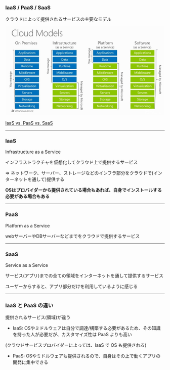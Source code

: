 ### IaaS / PaaS / SaaS

クラウドによって提供されるサービスの主要なモデル

<img src="./img/cloud_service_types.png.jpeg" />

[IaaS vs. PaaS vs. SaaS](https://dev.to/cloudtech/iaas-vs-paas-vs-saas-41d2)

---

### IaaS

Infrastructure as a Service

インフラストラクチャを仮想化してクラウド上で提供するサービス

=> ネットワーク、サーバー、ストレージなどのインフラ部分をクラウドで(インターネットを通して)提供する

**OSはプロバイダーから提供されている場合もあれば、自身でインストールする必要がある場合もある**

---

### PaaS

Platform as a Service

webサーバーやDBサーバーなどまでをクラウドで提供するサービス

---

### SaaS

Service as a Service

サービス(アプリ)までの全ての領域をインターネットを通して提供するサービス

ユーザーからすると、アプリ部分だけを利用しているように感じる

---

### IaaS と PaaS の違い

提供されるサービス(領域)が違う
- IaaS: OSやミドルウェアは自分で調達/構築する必要があるため、その知識を持った人が必要だが、カスタマイズ性は PaaS よりも高い

(クラウドサービスプロバイダーによっては、IaaS で OS も提供される)

- PaaS: OSやミドルウェアも提供されるので、自身はその上で動くアプリの開発に集中できる　